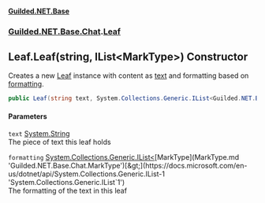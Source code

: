 #### [Guilded.NET.Base](Guilded_NET_Base.md 'Guilded.NET.Base')
### [Guilded.NET.Base.Chat](Guilded_NET_Base.md#Guilded_NET_Base_Chat 'Guilded.NET.Base.Chat').[Leaf](Leaf.md 'Guilded.NET.Base.Chat.Leaf')
## Leaf.Leaf(string, IList&lt;MarkType&gt;) Constructor
Creates a new [Leaf](Leaf.md 'Guilded.NET.Base.Chat.Leaf') instance with content as [text](Leaf_Leaf(string_IList_MarkType_).md#Guilded_NET_Base_Chat_Leaf_Leaf(string_System_Collections_Generic_IList_Guilded_NET_Base_Chat_MarkType_)_text 'Guilded.NET.Base.Chat.Leaf.Leaf(string, System.Collections.Generic.IList&lt;Guilded.NET.Base.Chat.MarkType&gt;).text') and formatting based on [formatting](Leaf_Leaf(string_IList_MarkType_).md#Guilded_NET_Base_Chat_Leaf_Leaf(string_System_Collections_Generic_IList_Guilded_NET_Base_Chat_MarkType_)_formatting 'Guilded.NET.Base.Chat.Leaf.Leaf(string, System.Collections.Generic.IList&lt;Guilded.NET.Base.Chat.MarkType&gt;).formatting').  
```csharp
public Leaf(string text, System.Collections.Generic.IList<Guilded.NET.Base.Chat.MarkType> formatting);
```
#### Parameters
<a name='Guilded_NET_Base_Chat_Leaf_Leaf(string_System_Collections_Generic_IList_Guilded_NET_Base_Chat_MarkType_)_text'></a>
`text` [System.String](https://docs.microsoft.com/en-us/dotnet/api/System.String 'System.String')  
The piece of text this leaf holds
  
<a name='Guilded_NET_Base_Chat_Leaf_Leaf(string_System_Collections_Generic_IList_Guilded_NET_Base_Chat_MarkType_)_formatting'></a>
`formatting` [System.Collections.Generic.IList&lt;](https://docs.microsoft.com/en-us/dotnet/api/System.Collections.Generic.IList-1 'System.Collections.Generic.IList`1')[MarkType](MarkType.md 'Guilded.NET.Base.Chat.MarkType')[&gt;](https://docs.microsoft.com/en-us/dotnet/api/System.Collections.Generic.IList-1 'System.Collections.Generic.IList`1')  
The formatting of the text in this leaf
  
